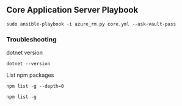 ## Core Application Server Playbook 

````
sudo ansible-playbook -i azure_rm.py core.yml --ask-vault-pass
````

### Troubleshooting

dotnet version 
````
dotnet --version
````

List npm packages 
````
npm list -g --depth=0

npm list -g 
````

